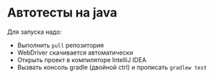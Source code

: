 # Автотесты на java
Для запуска надо:
- Выполнить `pull` репозитория
- WebDriver скачивается автоматически
- Открыть проект в компиляторе IntelliJ IDEA
- Вызвать консоль gradle (двойной ctrl) и прописать `gradlew test`
